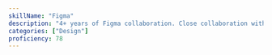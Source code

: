 ```yaml
---
skillName: "Figma"
description: "4+ years of Figma collaboration. Close collaboration with design teams at Restoration Hardware, implementing interactive UI components from design specifications."
categories: ["Design"]
proficiency: 78
---
```

